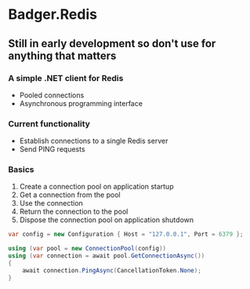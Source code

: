 # Badger.Redis

## Still in early development so don't use for anything that matters

### A simple .NET client for Redis
- Pooled connections
- Asynchronous programming interface

### Current functionality
- Establish connections to a single Redis server
- Send PING requests

### Basics

1. Create a connection pool on application startup
2. Get a connection from the pool
3. Use the connection
4. Return the connection to the pool
5. Dispose the connection pool on application shutdown

```cs
var config = new Configuration { Host = "127.0.0.1", Port = 6379 };

using (var pool = new ConnectionPool(config))
using (var connection = await pool.GetConnectionAsync())
{
    await connection.PingAsync(CancellationToken.None);
}
```


